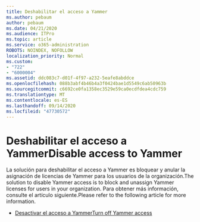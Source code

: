 ```yaml
---
title: Deshabilitar el acceso a Yammer
ms.author: pebaum
author: pebaum
ms.date: 04/21/2020
ms.audience: ITPro
ms.topic: article
ms.service: o365-administration
ROBOTS: NOINDEX, NOFOLLOW
localization_priority: Normal
ms.custom:
- "722"
- "6000004"
ms.assetid: ddc083c7-d01f-4f97-a232-5eafe8abddce
ms.openlocfilehash: 088b3abf4b46b4a3f0424bae1d5549c6ab50963b
ms.sourcegitcommit: c6692ce0fa1358ec3529e59ca0ecdfdea4cdc759
ms.translationtype: MT
ms.contentlocale: es-ES
ms.lasthandoff: 09/14/2020
ms.locfileid: "47730572"
---
```

# <a name="disable-access-to-yammer"></a><span data-ttu-id="18da1-102">Deshabilitar el acceso a Yammer</span><span class="sxs-lookup"><span data-stu-id="18da1-102">Disable access to Yammer</span></span>

<span data-ttu-id="18da1-103">La solución para deshabilitar el acceso a Yammer es bloquear y anular la asignación de licencias de Yammer para los usuarios de la organización.</span><span class="sxs-lookup"><span data-stu-id="18da1-103">The solution to disable Yammer access is to block and unassign Yammer licenses for users in your organization.</span></span> <span data-ttu-id="18da1-104">Para obtener más información, consulte el artículo siguiente.</span><span class="sxs-lookup"><span data-stu-id="18da1-104">Please refer to the following article for more information.</span></span>
  
- [<span data-ttu-id="18da1-105">Desactivar el acceso a Yammer</span><span class="sxs-lookup"><span data-stu-id="18da1-105">Turn off Yammer access</span></span>](https://docs.microsoft.com/yammer/manage-yammer-users/turn-off-user-access)
